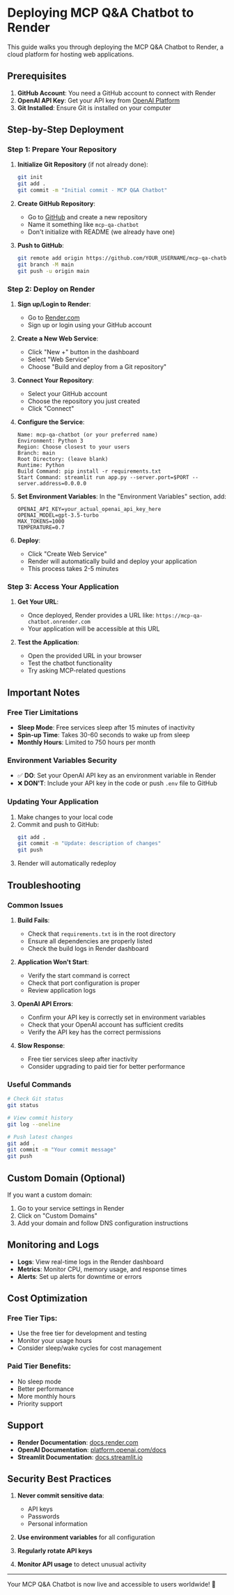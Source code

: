 # Deploying MCP Q&A Chatbot to Render

This guide walks you through deploying the MCP Q&A Chatbot to Render, a cloud platform for hosting web applications.

## Prerequisites

1. **GitHub Account**: You need a GitHub account to connect with Render
2. **OpenAI API Key**: Get your API key from [OpenAI Platform](https://platform.openai.com/account/api-keys)
3. **Git Installed**: Ensure Git is installed on your computer

## Step-by-Step Deployment

### Step 1: Prepare Your Repository

1. **Initialize Git Repository** (if not already done):
   ```bash
   git init
   git add .
   git commit -m "Initial commit - MCP Q&A Chatbot"
   ```

2. **Create GitHub Repository**:
   - Go to [GitHub](https://github.com) and create a new repository
   - Name it something like `mcp-qa-chatbot`
   - Don't initialize with README (we already have one)

3. **Push to GitHub**:
   ```bash
   git remote add origin https://github.com/YOUR_USERNAME/mcp-qa-chatbot.git
   git branch -M main
   git push -u origin main
   ```

### Step 2: Deploy on Render

1. **Sign up/Login to Render**:
   - Go to [Render.com](https://render.com)
   - Sign up or login using your GitHub account

2. **Create a New Web Service**:
   - Click "New +" button in the dashboard
   - Select "Web Service"
   - Choose "Build and deploy from a Git repository"

3. **Connect Your Repository**:
   - Select your GitHub account
   - Choose the repository you just created
   - Click "Connect"

4. **Configure the Service**:
   ```
   Name: mcp-qa-chatbot (or your preferred name)
   Environment: Python 3
   Region: Choose closest to your users
   Branch: main
   Root Directory: (leave blank)
   Runtime: Python
   Build Command: pip install -r requirements.txt
   Start Command: streamlit run app.py --server.port=$PORT --server.address=0.0.0.0
   ```

5. **Set Environment Variables**:
   In the "Environment Variables" section, add:
   ```
   OPENAI_API_KEY=your_actual_openai_api_key_here
   OPENAI_MODEL=gpt-3.5-turbo
   MAX_TOKENS=1000
   TEMPERATURE=0.7
   ```

6. **Deploy**:
   - Click "Create Web Service"
   - Render will automatically build and deploy your application
   - This process takes 2-5 minutes

### Step 3: Access Your Application

1. **Get Your URL**:
   - Once deployed, Render provides a URL like: `https://mcp-qa-chatbot.onrender.com`
   - Your application will be accessible at this URL

2. **Test the Application**:
   - Open the provided URL in your browser
   - Test the chatbot functionality
   - Try asking MCP-related questions

## Important Notes

### Free Tier Limitations
- **Sleep Mode**: Free services sleep after 15 minutes of inactivity
- **Spin-up Time**: Takes 30-60 seconds to wake up from sleep
- **Monthly Hours**: Limited to 750 hours per month

### Environment Variables Security
- ✅ **DO**: Set your OpenAI API key as an environment variable in Render
- ❌ **DON'T**: Include your API key in the code or push `.env` file to GitHub

### Updating Your Application
1. Make changes to your local code
2. Commit and push to GitHub:
   ```bash
   git add .
   git commit -m "Update: description of changes"
   git push
   ```
3. Render will automatically redeploy

## Troubleshooting

### Common Issues

1. **Build Fails**:
   - Check that `requirements.txt` is in the root directory
   - Ensure all dependencies are properly listed
   - Check the build logs in Render dashboard

2. **Application Won't Start**:
   - Verify the start command is correct
   - Check that port configuration is proper
   - Review application logs

3. **OpenAI API Errors**:
   - Confirm your API key is correctly set in environment variables
   - Check that your OpenAI account has sufficient credits
   - Verify the API key has the correct permissions

4. **Slow Response**:
   - Free tier services sleep after inactivity
   - Consider upgrading to paid tier for better performance

### Useful Commands

```bash
# Check Git status
git status

# View commit history
git log --oneline

# Push latest changes
git add .
git commit -m "Your commit message"
git push
```

## Custom Domain (Optional)

If you want a custom domain:
1. Go to your service settings in Render
2. Click on "Custom Domains"
3. Add your domain and follow DNS configuration instructions

## Monitoring and Logs

- **Logs**: View real-time logs in the Render dashboard
- **Metrics**: Monitor CPU, memory usage, and response times
- **Alerts**: Set up alerts for downtime or errors

## Cost Optimization

### Free Tier Tips:
- Use the free tier for development and testing
- Monitor your usage hours
- Consider sleep/wake cycles for cost management

### Paid Tier Benefits:
- No sleep mode
- Better performance
- More monthly hours
- Priority support

## Support

- **Render Documentation**: [docs.render.com](https://docs.render.com)
- **OpenAI Documentation**: [platform.openai.com/docs](https://platform.openai.com/docs)
- **Streamlit Documentation**: [docs.streamlit.io](https://docs.streamlit.io)

## Security Best Practices

1. **Never commit sensitive data**:
   - API keys
   - Passwords
   - Personal information

2. **Use environment variables** for all configuration
3. **Regularly rotate API keys**
4. **Monitor API usage** to detect unusual activity

---

Your MCP Q&A Chatbot is now live and accessible to users worldwide! 🚀
